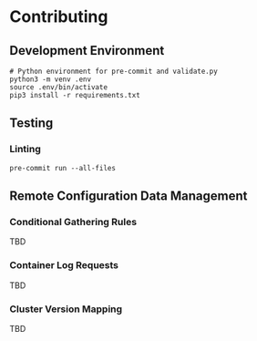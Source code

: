 # Contributing

## Development Environment

```shell script
# Python environment for pre-commit and validate.py
python3 -m venv .env
source .env/bin/activate
pip3 install -r requirements.txt
```

## Testing

### Linting

```shell script
pre-commit run --all-files
```

## Remote Configuration Data Management

### Conditional Gathering Rules

TBD

### Container Log Requests

TBD

### Cluster Version Mapping

TBD
